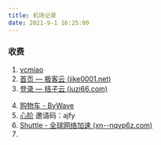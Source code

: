 ```yaml
---
title: 机场记录
date: 2021-9-1 16:25:00
---
```

### 收费

1. [vcmiao](https://www.vcmiao.com/)
2. [首页 — 极客云 (jike0001.net)](https://jike0001.net/user)
3. [登录 — 桔子云 (juzi66.com)](https://juzi66.com/auth/login)

 <!-- more -->

4. [购物车 - ByWave](https://bywave.art/cart.php)
5. [心阶](https://www.xinjiecloud.org/) 邀请码：ajfy
6. [Shuttle - 全球网络加速 (xn--nqvp6z.com)](https://xn--nqvp6z.com/)
7. 

